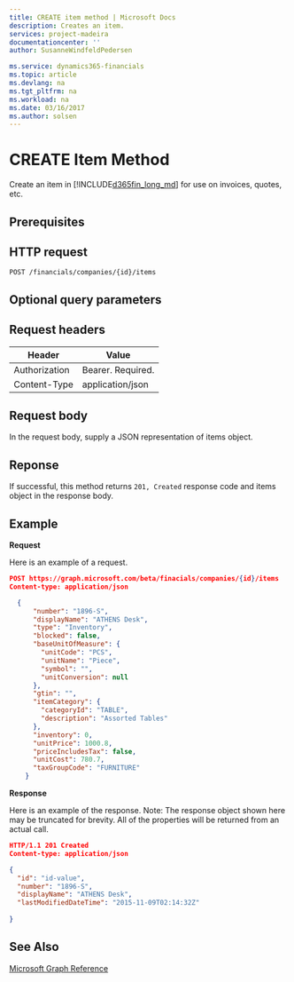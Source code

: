 ```yaml
---
title: CREATE item method | Microsoft Docs
description: Creates an item.
services: project-madeira
documentationcenter: ''
author: SusanneWindfeldPedersen

ms.service: dynamics365-financials
ms.topic: article
ms.devlang: na
ms.tgt_pltfrm: na
ms.workload: na
ms.date: 03/16/2017
ms.author: solsen
---
```


# CREATE Item Method
Create an item in [!INCLUDE[d365fin_long_md](../dynamics-nav/includes/d365fin_long_md.md)] for use on invoices, quotes, etc.

## Prerequisites

## HTTP request
```
POST /financials/companies/{id}/items
```
## Optional query parameters

## Request headers

|Header|Value|
|------|-----|
|Authorization  |Bearer. Required.  |
|Content-Type |application/json |

## Request body
In the request body, supply a JSON representation of items object.

## Reponse
If successful, this method returns ```201, Created``` response code and items object in the response body.

## Example
**Request**

Here is an example of a request.

```json
POST https://graph.microsoft.com/beta/finacials/companies/{id}/items
Content-type: application/json

  {
      "number": "1896-S",
      "displayName": "ATHENS Desk",
      "type": "Inventory",
      "blocked": false,
      "baseUnitOfMeasure": {
        "unitCode": "PCS",
        "unitName": "Piece",
        "symbol": "",
        "unitConversion": null
      },
      "gtin": "",
      "itemCategory": {
        "categoryId": "TABLE", 
        "description": "Assorted Tables"
      },
      "inventory": 0,
      "unitPrice": 1000.8,
      "priceIncludesTax": false,
      "unitCost": 780.7,
      "taxGroupCode": "FURNITURE"
    } 

```

**Response**

Here is an example of the response. Note: The response object shown here may be truncated for brevity. All of the properties will be returned from an actual call.

```json
HTTP/1.1 201 Created
Content-type: application/json

{
  "id": "id-value",
  "number": "1896-S",
  "displayName": "ATHENS Desk",
  "lastModifiedDateTime": "2015-11-09T02:14:32Z"
  
}
```

## See Also
[Microsoft Graph Reference](graph-reference.md)  

